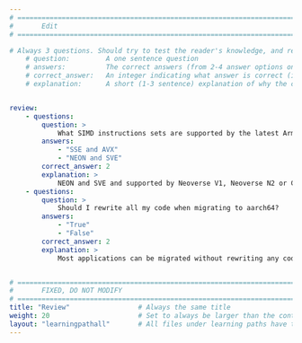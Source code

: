 ```yaml
---
# ================================================================================
#       Edit
# ================================================================================

# Always 3 questions. Should try to test the reader's knowledge, and reinforce the key points you want them to remember.
    # question:         A one sentence question
    # answers:          The correct answers (from 2-4 answer options only). Should be surrounded by quotes.
    # correct_answer:   An integer indicating what answer is correct (index starts from 0)
    # explanation:      A short (1-3 sentence) explanation of why the correct answer is correct. Can add aditional context if desired


review:
    - questions:
        question: >
            What SIMD instructions sets are supported by the latest Arm processors?
        answers:
            - "SSE and AVX"
            - "NEON and SVE"
        correct_answer: 2
        explanation: >
            NEON and SVE and supported by Neoverse V1, Neoverse N2 or Cortex-X2.
    - questions:
        question: >
            Should I rewrite all my code when migrating to aarch64?
        answers:
            - "True"
            - "False"
        correct_answer: 2
        explanation: >
            Most applications can be migrated without rewriting any code. Common libraries and tools are already available on aarch64. If your application uses intrinsics, you can use tools like SIMD Everywhere with minimal code changes.


# ================================================================================
#       FIXED, DO NOT MODIFY
# ================================================================================
title: "Review"                 # Always the same title
weight: 20                      # Set to always be larger than the content in this path
layout: "learningpathall"       # All files under learning paths have this same wrapper
---
```

